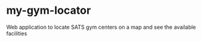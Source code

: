 # my-gym-locator
Web application to locate SATS gym centers on a map and see the available facilities
